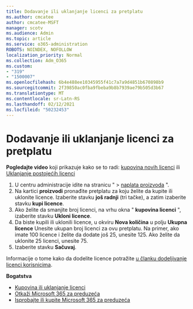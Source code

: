 ```yaml
---
title: Dodavanje ili uklanjanje licenci za pretplatu
ms.author: cmcatee
author: cmcatee-MSFT
manager: scotv
ms.audience: Admin
ms.topic: article
ms.service: o365-administration
ROBOTS: NOINDEX, NOFOLLOW
localization_priority: Normal
ms.collection: Adm_O365
ms.custom:
- "319"
- "1500007"
ms.openlocfilehash: 6b4e488ee10345955f41c7a7a9d4851b670898b9
ms.sourcegitcommit: 2f39850ac0fba9fbeba9b8b7939ae79b505d3b67
ms.translationtype: MT
ms.contentlocale: sr-Latn-RS
ms.lasthandoff: 02/12/2021
ms.locfileid: "50232453"
---
```

# <a name="add-or-remove-licenses-for-your-subscription"></a>Dodavanje ili uklanjanje licenci za pretplatu

**Pogledajte video** koji prikazuje kako se to radi: [kupovina novih licenci](https://go.microsoft.com/fwlink/p/?linkid=2154857) ili [Uklanjanje postojećih licenci](https://go.microsoft.com/fwlink/p/?linkid=2154938)

1. U centru administracije idite na stranicu "   >  [naplata proizvoda](https://go.microsoft.com/fwlink/p/?linkid=842054) ".
2. Na kartici **proizvodi** pronađite pretplatu za koju želite da kupite ili uklonite licence. Izaberite stavku **još radnji** (tri tačke), a zatim izaberite stavku **kupi licence**.
3. Ako želite da smanjite broj licenci, na vrhu okna " **kupovina licenci** ", izaberite stavku **Ukloni licence**.
4. Da biste kupili ili uklonili licence, u okviru **Nova količina** u polju **Ukupna licence** Unesite ukupan broj licenci za ovu pretplatu. Na primer, ako imate 100 licence i želite da dodate još 25, unesite 125. Ako želite da uklonite 25 licenci, unesite 75.
5. Izaberite stavku **Sačuvaj**.

Informacije o tome kako da dodelite licence potražite [u članku dodeljivanje licenci korisnicima](https://docs.microsoft.com/microsoft-365/admin/manage/assign-licenses-to-users).

**Bogatstva**
  
- [Kupovina ili uklanjanje licenci](https://docs.microsoft.com/microsoft-365/commerce/licenses/buy-licenses)
- [Otkaži Microsoft 365 za preduzeća](https://docs.microsoft.com/microsoft-365/commerce/subscriptions/cancel-your-subscription)
- [Isprobajte ili kupite Microsoft 365 za preduzeća](https://docs.microsoft.com/microsoft-365/commerce/try-or-buy-microsoft-365)